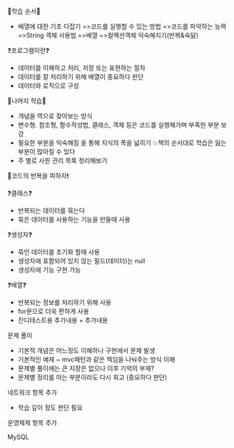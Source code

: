 📌학습 순서📌 
- 배열에 대한 기초 다잡기
=>코드를 실행할 수 있는 방법
=>코드를 파악하는 능력
=>String 객체 사용법
=>배열
=>컬랙션객체 익숙해지기(반복&숙달)

❓프로그램이란❓
- 데이터를 이해하고 처리, 저장 또는 표현하는 절차
- 데이터를 잘 처리하기 위해 배열이 중요하다 판단
- 데이터와 로직으로 구성

📌나머지 학습📌
- 개념을 역으로 찾아보는 방식
- 변수형. 참조형, 함수작성법, 클래스, 객체 등은 코드를 실행해가며 부족한 부분 보강
- 필요한 부분을 익숙해짐 을 통해 지식의 폭을 넓히기
💥책의 순서대로 학습은 잃는 부분이 많아질 수 있다
- 주 별로 사원 관리 목록 정리해보기

📑코드의 반복을 피하자❗

❓클래스❓
- 반복되는 데이터를 묶는다
- 묶은 데이터를 사용하는 기능을 만들때 사용

❓생성자❓
- 묶인 데이터를 초기화 할때 사용
- 생성자에 포함되어 있지 않는 필드(데이터)는 null
- 생성자에 기능 구현 가능

❓배열❓
- 반복되는 정보를 처리하기 위해 사용
- for문으로 더욱 편하게 사용
- 잔디테스트용 추가내용 + 추가내용

문제 풀이
- 기본적 개념은 어느정도 이해하나 구현에서 문제 발생
- 기본적인 예제 ~ mvc패턴과 같은 책임을 나눠주는 방식 이해 
- 문제별 풀이에는 큰 지장은 없으나 이후 기억의 부재?
- 문제별 정리를 아는 부분이라도 다시 회고 (중요하다 판단)

네트워크 항목 추가
 - 학습 깊이 정도 판단 필요

운영체제 항목 추가

MySQL